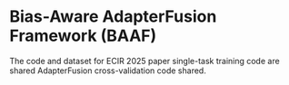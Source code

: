 # Bias-Aware AdapterFusion Framework (BAAF) 
The code and dataset for ECIR 2025 paper single-task training code are shared AdapterFusion cross-validation code shared.
